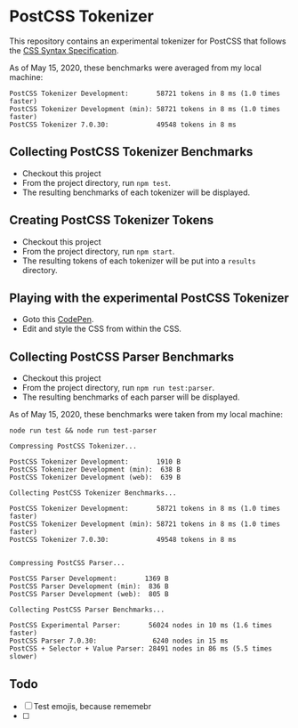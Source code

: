 # PostCSS Tokenizer

This repository contains an experimental tokenizer for PostCSS that follows the [CSS Syntax Specification](https://drafts.csswg.org/css-syntax/).

As of May 15, 2020, these benchmarks were averaged from my local machine:

```
PostCSS Tokenizer Development:       58721 tokens in 8 ms (1.0 times faster)
PostCSS Tokenizer Development (min): 58721 tokens in 8 ms (1.0 times faster)
PostCSS Tokenizer 7.0.30:            49548 tokens in 8 ms
```

## Collecting PostCSS Tokenizer Benchmarks

- Checkout this project
- From the project directory, run `npm test`.
- The resulting benchmarks of each tokenizer will be displayed.

## Creating PostCSS Tokenizer Tokens

- Checkout this project
- From the project directory, run `npm start`.
- The resulting tokens of each tokenizer will be put into a `results` directory.

## Playing with the experimental PostCSS Tokenizer

- Goto this [CodePen](https://codepen.io/jonneal/pen/YzyZwGj?editors=0100).
- Edit and style the CSS from within the CSS.

## Collecting PostCSS Parser Benchmarks

- Checkout this project
- From the project directory, run `npm run test:parser`.
- The resulting benchmarks of each parser will be displayed.

As of May 15, 2020, these benchmarks were taken from my local machine:

```
node run test && node run test-parser
```

```
Compressing PostCSS Tokenizer...

PostCSS Tokenizer Development:       1910 B
PostCSS Tokenizer Development (min):  638 B
PostCSS Tokenizer Development (web):  639 B

Collecting PostCSS Tokenizer Benchmarks...

PostCSS Tokenizer Development:       58721 tokens in 8 ms (1.0 times faster)
PostCSS Tokenizer Development (min): 58721 tokens in 8 ms (1.0 times faster)
PostCSS Tokenizer 7.0.30:            49548 tokens in 8 ms


Compressing PostCSS Parser...

PostCSS Parser Development:       1369 B
PostCSS Parser Development (min):  836 B
PostCSS Parser Development (web):  805 B

Collecting PostCSS Parser Benchmarks...

PostCSS Experimental Parser:       56024 nodes in 10 ms (1.6 times faster)
PostCSS Parser 7.0.30:              6240 nodes in 15 ms
PostCSS + Selector + Value Parser: 28491 nodes in 86 ms (5.5 times slower)
```

## Todo

- [ ] Test emojis, because rememebr 
- [ ] 
